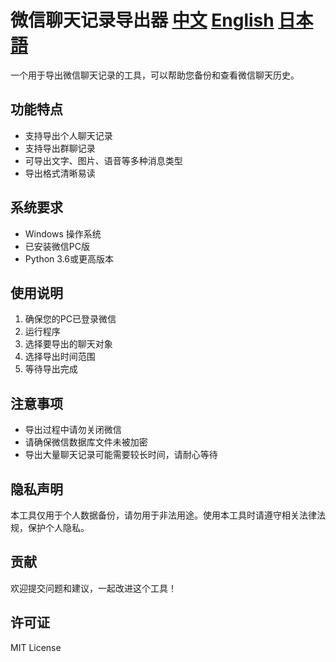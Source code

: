 # 微信聊天记录导出器 [中文](https://github.com/Li-yu-ji/Wechat-chat-record-export-tool/blob/main/README.md) [English](https://github.com/Li-yu-ji/Wechat-chat-record-export-tool/blob/main/English-README.md) [日本語](https://github.com/Li-yu-ji/Wechat-chat-record-export-tool/blob/main/Japan-README.md)



一个用于导出微信聊天记录的工具，可以帮助您备份和查看微信聊天历史。

## 功能特点

- 支持导出个人聊天记录
- 支持导出群聊记录
- 可导出文字、图片、语音等多种消息类型
- 导出格式清晰易读

## 系统要求

- Windows 操作系统
- 已安装微信PC版
- Python 3.6或更高版本

## 使用说明

1. 确保您的PC已登录微信
2. 运行程序
3. 选择要导出的聊天对象
4. 选择导出时间范围
5. 等待导出完成

## 注意事项

- 导出过程中请勿关闭微信
- 请确保微信数据库文件未被加密
- 导出大量聊天记录可能需要较长时间，请耐心等待

## 隐私声明

本工具仅用于个人数据备份，请勿用于非法用途。使用本工具时请遵守相关法律法规，保护个人隐私。

## 贡献

欢迎提交问题和建议，一起改进这个工具！

## 许可证

MIT License

